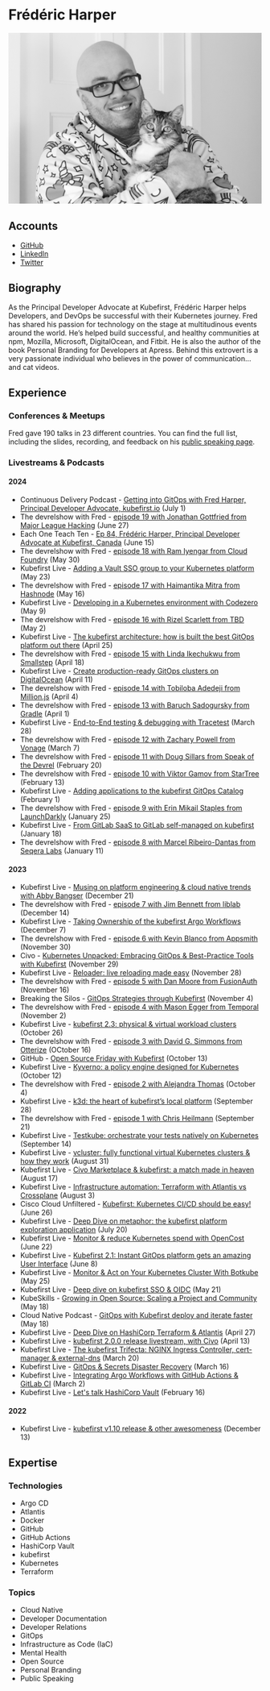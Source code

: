 # Frédéric Harper

![Frédéric Harper smiling with his cat in his hands](../pictures/fred.jpeg)

## Accounts

- [GitHub](https://github.com/fharper)
- [LinkedIn](https://www.linkedin.com/in/fredericharper)
- [Twitter](https://twitter.com/fharper)

## Biography

As the Principal Developer Advocate at Kubefirst, Frédéric Harper helps Developers, and DevOps be successful with their Kubernetes journey. Fred has shared his passion for technology on the stage at multitudinous events around the world. He’s helped build successful, and healthy communities at npm, Mozilla, Microsoft, DigitalOcean, and Fitbit. He is also the author of the book Personal Branding for Developers at Apress. Behind this extrovert is a very passionate individual who believes in the power of communication... and cat videos.

## Experience

### Conferences & Meetups

Fred gave 190 talks in 23 different countries. You can find the full list, including the slides, recording, and feedback on his [public speaking page](https://fred.dev/speaking/).

### Livestreams & Podcasts

#### 2024

- Continuous Delivery Podcast - [Getting into GitOps with Fred Harper, Principal Developer Advocate, kubefirst.io](https://www.youtube.com/watch?v=6nwiRpzz7wM) (July 1)
- The devrelshow with Fred - [episode 19 with Jonathan Gottfried from Major League Hacking](https://www.youtube.com/watch?v=8gyUad-8rN4) (June 27)
- Each One Teach Ten - [Ep 84, Frédéric Harper, Principal Developer Advocate at Kubefirst, Canada](https://www.youtube.com/watch?v=bmzutcikjvY) (June 15)
- The devrelshow with Fred - [episode 18 with Ram Iyengar from Cloud Foundry](https://www.youtube.com/watch?v=gxsN4JykdYk) (May 30)
- Kubefirst Live - [Adding a Vault SSO group to your Kubernetes platform](https://www.youtube.com/watch?v=RZSVr2ASBdM) (May 23)
- The devrelshow with Fred - [episode 17 with Haimantika Mitra from Hashnode](https://www.youtube.com/watch?v=E3qjPt26nMw) (May 16)
- Kubefirst Live - [Developing in a Kubernetes environment with Codezero](https://www.youtube.com/watch?v=1TsTHb90cX0) (May 9)
- The devrelshow with Fred - [episode 16 with Rizel Scarlett from TBD](https://www.youtube.com/watch?v=CrjxuX2ulQw) (May 2)
- Kubefirst Live - [The kubefirst architecture: how is built the best GitOps platform out there](https://www.youtube.com/watch?v=_jlFBtGl1I4) (April 25)
- The devrelshow with Fred - [episode 15 with Linda Ikechukwu from Smallstep](https://www.youtube.com/watch?v=KcxLzJO5R2E) (April 18)
- Kubefirst Live - [Create production-ready GitOps clusters on DigitalOcean](https://www.youtube.com/watch?v=LqEk5T8VF18) (April 11)
- The devrelshow with Fred - [episode 14 with Tobiloba Adedeji from Million.js](https://www.youtube.com/watch?v=bCArd6cCJhk) (April 4)
- The devrelshow with Fred - [episode 13 with Baruch Sadogursky from Gradle](https://www.youtube.com/watch?v=IjtQZFP2QTA) (April 1)
- Kubefirst Live - [End-to-End testing & debugging with Tracetest](https://www.youtube.com/watch?v=mZUHbs2Npms) (March 28)
- The devrelshow with Fred - [episode 12 with Zachary Powell from Vonage](https://www.youtube.com/watch?v=fGMe3nbJU9M) (March 7)
- The devrelshow with Fred - [episode 11 with Doug Sillars from Speak of the Devrel](https://www.youtube.com/watch?v=zH-CVs55V68) (February 20)
- The devrelshow with Fred - [episode 10 with Viktor Gamov from StarTree](https://www.youtube.com/watch?v=vCJQmmsfcKw) (February 13)
- Kubefirst Live - [Adding applications to the kubefirst GitOps Catalog](https://www.youtube.com/watch?v=O8pTLnqIAuk) (February 1)
- The devrelshow with Fred - [episode 9 with Erin Mikail Staples from LaunchDarkly](https://www.youtube.com/watch?v=0sumXXdYZY8) (January 25)
- Kubefirst Live - [From GitLab SaaS to GitLab self-managed on kubefirst](https://www.youtube.com/watch?v=zKZP9IDeY0c) (January 18)
- The devrelshow with Fred - [episode 8 with Marcel Ribeiro-Dantas from Seqera Labs](https://www.youtube.com/watch?v=ZBsGCR12oFI) (January 11)

#### 2023

- Kubefirst Live - [Musing on platform engineering & cloud native trends with Abby Bangser](https://www.youtube.com/watch?v=LjrusegcNAI) (December 21)
- The devrelshow with Fred - [episode 7 with Jim Bennett from liblab](https://www.youtube.com/watch?v=mDfzgHR9w6w) (December 14)
- Kubefirst Live - [Taking Ownership of the kubefirst Argo Workflows](https://www.youtube.com/watch?v=OuPynDbN3W8) (December 7)
- The devrelshow with Fred - [episode 6 with Kevin Blanco from Appsmith](https://www.youtube.com/watch?v=KpXHxyFTARA) (November 30)
- Civo - [Kubernetes Unpacked: Embracing GitOps & Best-Practice Tools with Kubefirst](https://www.youtube.com/live/03dAJ3in8wM) (November 29)
- Kubefirst Live - [Reloader: live reloading made easy](https://www.youtube.com/watch?v=65HFXDfaYCQ) (November 28)
- The devrelshow with Fred - [episode 5 with Dan Moore from FusionAuth](https://www.youtube.com/watch?v=93weiQSO6vc) (November 16)
- Breaking the Silos - [GitOps Strategies through Kubefirst](https://www.youtube.com/live/om1rxvKJe3M) (November 4)
- The devrelshow with Fred - [episode 4 with Mason Egger from Temporal](https://www.youtube.com/watch?v=fd8v15-11Ic) (November 2)
- Kubefirst Live - [kubefirst 2.3: physical & virtual workload clusters](https://www.youtube.com/watch?v=KAo3KPYjQ98) (October 26)
- The devrelshow with Fred - [episode 3 with David G. Simmons from Otterize](https://www.youtube.com/watch?v=sQvimBNlvSY) (OCtober 16)
- GitHub - [Open Source Friday with Kubefirst](https://www.youtube.com/live/FEmb12t6i6Y) (October 13)
- Kubefirst Live - [Kyverno: a policy engine designed for Kubernetes](https://www.youtube.com/watch?v=hsf58XJD3j4) (October 12)
- The devrelshow with Fred - [episode 2 with Alejandra Thomas](https://www.youtube.com/watch?v=lq4UHTJ4yEY) (October 4)
- Kubefirst Live - [k3d: the heart of kubefirst’s local platform](https://www.youtube.com/watch?v=Ff9dVcTqKMg) (September 28)
- The devrelshow with Fred - [episode 1 with Chris Heilmann](https://www.youtube.com/watch?v=y_9zT57pyK0) (September 21)
- Kubefirst Live - [Testkube: orchestrate your tests natively on Kubernetes](https://www.youtube.com/watch?v=C7Tzi46HQqQ&t=2s) (September 14)
- Kubefirst Live - [vcluster: fully functional virtual Kubernetes clusters & how they work](https://www.youtube.com/watch?v=gVmuiK5uY7Q) (August 31)
- Kubefirst Live - [Civo Marketplace & kubefirst: a match made in heaven](https://www.youtube.com/watch?v=d3ytIg8Yqws) (August 17)
- Kubefirst Live - [Infrastructure automation: Terraform with Atlantis vs Crossplane](https://www.youtube.com/watch?v=D9vo4Xscktw) (August 3)
- Cisco Cloud Unfiltered - [Kubefirst: Kubernetes CI/CD should be easy!](https://www.youtube.com/watch?v=Jnk8ac6Bu88) (June 26)
- Kubefirst Live - [Deep Dive on metaphor: the kubefirst platform exploration application](https://www.youtube.com/watch?v=wCAWh__xXqQ) (July 20)
- Kubefirst Live - [Monitor & reduce Kubernetes spend with OpenCost](https://www.youtube.com/watch?v=k8j3GZokQp8) (June 22)
- Kubefirst Live - [Kubefirst 2.1: Instant GitOps platform gets an amazing User Interface](https://www.youtube.com/watch?v=WWuwjRpSewM) (June 8)
- Kubefirst Live - [Monitor & Act on Your Kubernetes Cluster With Botkube](https://www.youtube.com/watch?v=RLmU472lync) (May 25)
- Kubefirst Live - [Deep dive on kubefirst SSO & OIDC](https://www.youtube.com/watch?v=lmrHHrM2Jts) (May 21)
- KubeSkills - [Growing in Open Source: Scaling a Project and Community](https://www.youtube.com/watch?v=NMZxuazgaRM) (May 18)
- Cloud Native Podcast - [GitOps with Kubefirst deploy and iterate faster](https://www.youtube.com/watch?v=OIJqNX-jQTc) (May 18)
- Kubefirst Live - [Deep Dive on HashiCorp Terraform & Atlantis](https://www.youtube.com/watch?v=g-9_dQUzN4o) (April 27)
- Kubefirst Live - [kubefirst 2.0.0 release livestream, with Civo](https://www.youtube.com/watch?v=l0MRtWbbiDk) (April 13)
- Kubefirst Live - [The kubefirst Trifecta: NGINX Ingress Controller, cert-manager & external-dns](https://www.youtube.com/watch?v=o6dt-2Dp1xE) (March 20)
- Kubefirst Live - [GitOps & Secrets Disaster Recovery](https://www.youtube.com/watch?v=7pt2P8Pv8a4) (March 16)
- Kubefirst Live - [Integrating Argo Workflows with GitHub Actions & GitLab CI](https://www.youtube.com/watch?v=4VrgjdlpCmo) (March 2)
- Kubefirst Live - [Let's talk HashiCorp Vault](https://www.youtube.com/watch?v=vczxh0SH5Hk) (February 16)

#### 2022

- Kubefirst Live - [kubefirst v1.10 release & other awesomeness](https://www.youtube.com/watch?v=cjbWbyWCI4Q) (December 13)

## Expertise

### Technologies

- Argo CD
- Atlantis
- Docker
- GitHub
- GitHub Actions
- HashiCorp Vault
- kubefirst
- Kubernetes
- Terraform

### Topics

- Cloud Native
- Developer Documentation
- Developer Relations
- GitOps
- Infrastructure as Code (IaC)
- Mental Health
- Open Source
- Personal Branding
- Public Speaking
